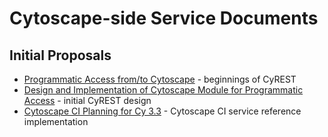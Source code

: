 # Cytoscape-side Service Documents

## Initial Proposals
* [Programmatic Access from/to Cytoscape](https://docs.google.com/document/d/18Xyv7c3V2cheWgFqnI3qwxz3FWU8t7U4kIaMuqwLFSg/edit) - beginnings of CyREST
* [Design and Implementation of Cytoscape Module for Programmatic Access](https://docs.google.com/document/d/1Za8HUDrvxF7yzsdvWT64gxThcrpoxCIoTI5HT0_F164/edit#) - initial CyREST design
* [Cytoscape CI Planning for Cy 3.3](https://docs.google.com/document/d/1qyM3ijXY3K_RzuUVM61w1IQJ0SqXeQ217TrMi0TdqpU/edit#heading=h.7n8tsvrqcr3s) - Cytoscape CI service reference implementation
